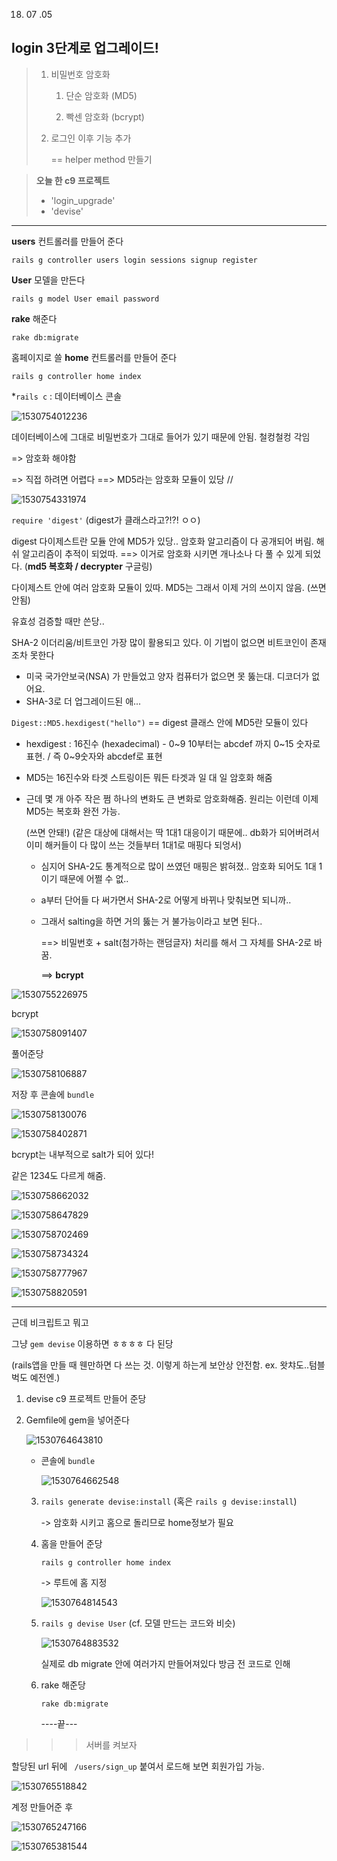 18. 07 .05

## login 3단계로 업그레이드!



> 1. 비밀번호 암호화
>
>    1) 단순 암호화 (MD5)
>
>    2) 빡센 암호화 (bcrypt)
>
>    
>
> 2. 로그인 이후 기능 추가
>
>    == helper method 만들기



> **오늘 한 c9 프로젝트**
>
> - 'login_upgrade'
> - 'devise'







---

**users** 컨트롤러를 만들어 준다

`rails g controller users login sessions signup register`



**User** 모델을 만든다

`rails g model User email password`



**rake** 해준다

`rake db:migrate`



홈페이지로 쓸 **home** 컨트롤러를 만들어 준다

`rails g controller home index`





*`rails c`  : 데이터베이스 콘솔

![1530754012236](C:\Users\student\AppData\Local\Temp\1530754012236.png)

데이터베이스에 그대로 비밀번호가 그대로 들어가 있기 때문에 안됨. 철컹철컹 각임

=> 암호화 해야함

=> 직접 하려면 어렵다 ==> MD5라는 암호화 모듈이 있당 //



![1530754331974](C:\Users\student\AppData\Local\Temp\1530754331974.png)

`require 'digest'` (digest가 클래스라고?!?! ㅇㅇ) 

digest 다이제스트란 모듈 안에 MD5가 있당.. 암호화 알고리즘이 다 공개되어 버림. 해쉬 알고리즘이 추적이 되었따. ==> 이거로 암호화 시키면 개나소나 다 풀  수 있게 되었다. (**md5 복호화 / decrypter**  구글링)



다이제스트 안에 여러 암호화 모듈이 있따. MD5는 그래서 이제 거의 쓰이지 않음. (쓰면 안됨)

유효성 검증할 때만 쓴당..

SHA-2  이더리움/비트코인 가장 많이 활용되고 있다. 이 기법이 없으면 비트코인이 존재조차 못한다

- 미국 국가안보국(NSA) 가 만들었고 양자 컴퓨터가 없으면 못 뚫는대. 디코더가 없어요.
- SHA-3로 더 업그레이드된 애...



`Digest::MD5.hexdigest("hello")` == digest 클래스 안에 MD5란 모듈이 있다

- hexdigest : 16진수 (hexadecimal)  - 0~9 10부터는 abcdef 까지 0~15 숫자로 표현. / 즉 0~9숫자와 abcdef로 표현

- MD5는 16진수와 타겟 스트링이든 뭐든 타겟과 일 대 일 암호화 해줌

- 근데 몇 개 아주 작은 쩜 하나의 변화도 큰 변화로 암호화해줌. 원리는 이런데 이제 MD5는 복호화 완전 가능.

  (쓰면 안돼!)  (같은 대상에 대해서는 딱 1대1 대응이기 때문에.. db화가 되어버려서 이미 해커들이 다 많이 쓰는 것들부터 1대1로 매핑다 되엉서)

  - 심지어 SHA-2도 통계적으로 많이 쓰였던 매핑은 밝혀졌.. 암호화 되어도 1대 1이기 때문에 어쩔 수 없..

  - a부터 단어들 다 써가면서 SHA-2로 어떻게 바뀌나 맞춰보면 되니까..

  - 그래서 salting을 하면 거의 뚫는 거 불가능이라고 보면 된다.. 

    ==> 비밀번호 + salt(첨가하는 랜덤글자) 처리를 해서 그 자체를 SHA-2로 바꿈.

    ==> **bcrypt**

    

![1530755226975](C:\Users\student\AppData\Local\Temp\1530755226975.png)





bcrypt

![1530758091407](C:\Users\student\AppData\Local\Temp\1530758091407.png)

풀어준당

![1530758106887](C:\Users\student\AppData\Local\Temp\1530758106887.png)



저장 후 콘솔에 `bundle`

![1530758130076](C:\Users\student\AppData\Local\Temp\1530758130076.png)





![1530758402871](C:\Users\student\AppData\Local\Temp\1530758402871.png)

bcrypt는 내부적으로 salt가 되어 있다! 

같은 1234도 다르게 해줌.



![1530758662032](C:\Users\student\AppData\Local\Temp\1530758662032.png)



![1530758647829](C:\Users\student\AppData\Local\Temp\1530758647829.png)

![1530758702469](C:\Users\student\AppData\Local\Temp\1530758702469.png)

![1530758734324](C:\Users\student\AppData\Local\Temp\1530758734324.png)

![1530758777967](C:\Users\student\AppData\Local\Temp\1530758777967.png)



![1530758820591](C:\Users\student\AppData\Local\Temp\1530758820591.png)











---

근데 비크립트고 뭐고 

그냥 `gem devise` 이용하면 ㅎㅎㅎㅎ 다 된당

(rails앱을 만들 때 웬만하면 다 쓰는 것. 이렇게 하는게 보안상 안전함.	ex. 왓챠도..텀블벅도 예전엔.)





1. devise c9 프로젝트 만들어 준당

2. Gemfile에 gem을 넣어준다

   ![1530764643810](C:\Users\student\AppData\Local\Temp\1530764643810.png)

   - 콘솔에 `bundle`

     ![1530764662548](C:\Users\student\AppData\Local\Temp\1530764662548.png)

     

   3. `rails generate devise:install`   (혹은  `rails g devise:install`)

      -> 암호화 시키고 홈으로 돌리므로 home정보가 필요

   4. 홈을 만들어 준당

      `rails g controller home index`

      -> 루트에 홈 지정

      ![1530764814543](C:\Users\student\AppData\Local\Temp\1530764814543.png)

      

   5. `rails g devise User`  (cf. 모델 만드는 코드와 비슷)

      ![1530764883532](C:\Users\student\AppData\Local\Temp\1530764883532.png)

      실제로 db migrate 안에 여러가지 만들어져있다 방금 전 코드로 인해

   6. rake 해준당 

      `rake db:migrate`

      ----끝---



> > >  서버를 켜보자

할당된 url 뒤에 ` /users/sign_up` 붙여서 로드해 보면 회원가입 가능.

![1530765518842](C:\Users\student\AppData\Local\Temp\1530765518842.png)

계정 만들어준 후



![1530765247166](C:\Users\student\AppData\Local\Temp\1530765247166.png)

![1530765381544](C:\Users\student\AppData\Local\Temp\1530765381544.png)